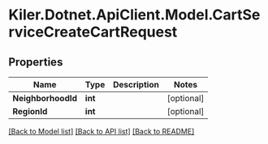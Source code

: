 # Kiler.Dotnet.ApiClient.Model.CartServiceCreateCartRequest

## Properties

Name | Type | Description | Notes
------------ | ------------- | ------------- | -------------
**NeighborhoodId** | **int** |  | [optional] 
**RegionId** | **int** |  | [optional] 

[[Back to Model list]](../README.md#documentation-for-models) [[Back to API list]](../README.md#documentation-for-api-endpoints) [[Back to README]](../README.md)

